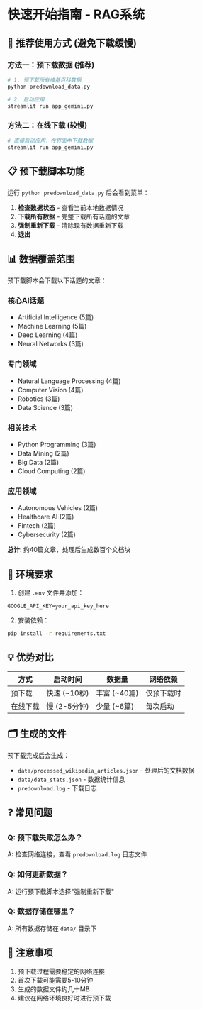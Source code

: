 # 快速开始指南 - RAG系统

## 🚀 推荐使用方式 (避免下载缓慢)

### 方法一：预下载数据 (推荐)
```bash
# 1. 预下载所有维基百科数据 
python predownload_data.py

# 2. 启动应用
streamlit run app_gemini.py
```

### 方法二：在线下载 (较慢)
```bash
# 直接启动应用，在界面中下载数据
streamlit run app_gemini.py
```

## 📋 预下载脚本功能

运行 `python predownload_data.py` 后会看到菜单：

1. **检查数据状态** - 查看当前本地数据情况
2. **下载所有数据** - 完整下载所有话题的文章 
3. **强制重新下载** - 清除现有数据重新下载
4. **退出**

## 📊 数据覆盖范围

预下载脚本会下载以下话题的文章：

### 核心AI话题
- Artificial Intelligence (5篇)
- Machine Learning (5篇) 
- Deep Learning (4篇)
- Neural Networks (3篇)

### 专门领域
- Natural Language Processing (4篇)
- Computer Vision (4篇)
- Robotics (3篇)
- Data Science (3篇)

### 相关技术
- Python Programming (3篇)
- Data Mining (2篇)
- Big Data (2篇)
- Cloud Computing (2篇)

### 应用领域
- Autonomous Vehicles (2篇)
- Healthcare AI (2篇)
- Fintech (2篇)
- Cybersecurity (2篇)

**总计**: 约40篇文章，处理后生成数百个文档块

## 🔧 环境要求

1. 创建 `.env` 文件并添加：
```
GOOGLE_API_KEY=your_api_key_here
```

2. 安装依赖：
```bash
pip install -r requirements.txt
```

## 💡 优势对比

| 方式 | 启动时间 | 数据量 | 网络依赖 |
|------|---------|--------|----------|
| 预下载 | 快速 (~10秒) | 丰富 (~40篇) | 仅预下载时 |
| 在线下载 | 慢 (2-5分钟) | 少量 (~6篇) | 每次启动 |

## 🗂️ 生成的文件

预下载完成后会生成：
- `data/processed_wikipedia_articles.json` - 处理后的文档数据
- `data/data_stats.json` - 数据统计信息
- `predownload.log` - 下载日志

## ❓ 常见问题

### Q: 预下载失败怎么办？
A: 检查网络连接，查看 `predownload.log` 日志文件

### Q: 如何更新数据？
A: 运行预下载脚本选择"强制重新下载"

### Q: 数据存储在哪里？
A: 所有数据存储在 `data/` 目录下

## 🚨 注意事项

1. 预下载过程需要稳定的网络连接
2. 首次下载可能需要5-10分钟
3. 生成的数据文件约几十MB
4. 建议在网络环境良好时进行预下载